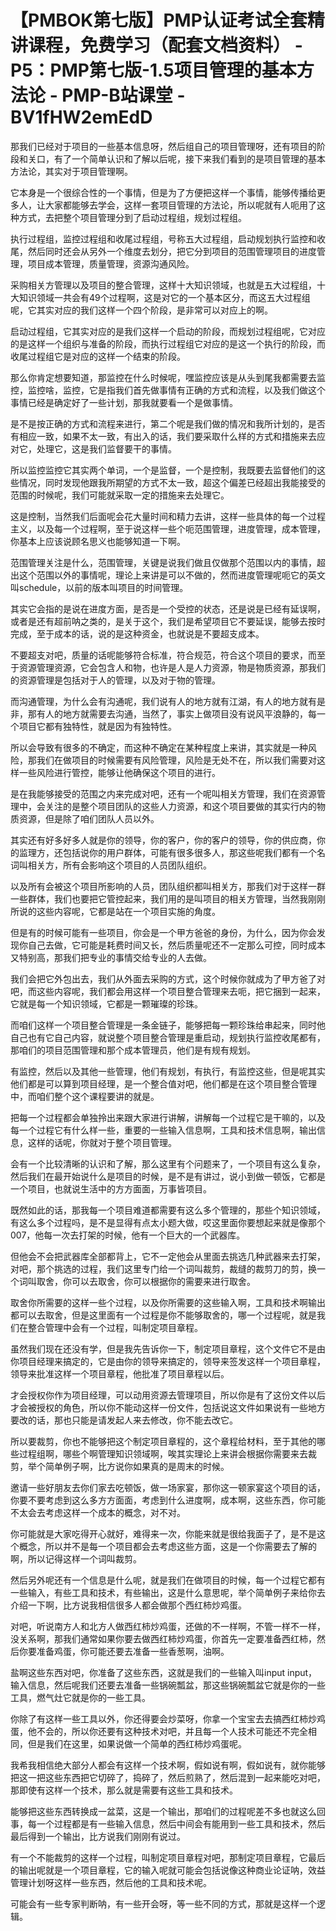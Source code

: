 # 【PMBOK第七版】PMP认证考试全套精讲课程，免费学习（配套文档资料） - P5：PMP第七版-1.5项目管理的基本方法论 - PMP-B站课堂 - BV1fHW2emEdD

那我们已经对于项目的一些基本信息呀，然后组自己的项目管理呀，还有项目的阶段和关口，有了一个简单认识和了解以后呢，接下来我们看到的是项目管理的基本方法论，其实对于项目管理啊。

它本身是一个很综合性的一个事情，但是为了方便把这样一个事情，能够传播给更多人，让大家都能够去学会，这样一套项目管理的方法论，所以呢就有人呃用了这种方式，去把整个项目管理分到了启动过程组，规划过程组。

执行过程组，监控过程组和收尾过程组，号称五大过程组，启动规划执行监控和收尾，然后同时还会从另外一个维度去划分，把它分到项目的范围管理项目的进度管理，项目成本管理，质量管理，资源沟通风险。

采购相关方管理以及项目的整合管理，这样十大知识领域，也就是五大过程组，十大知识领域一共会有49个过程啊，这是对它的一个基本区分，而这五大过程组呢，它其实对应的我们这样一个四个阶段，是非常可以对应上的啊。

启动过程组，它其实对应的是我们这样一个启动的阶段，而规划过程组呢，它对应的是这样一个组织与准备的阶段，而执行过程组它对应的是这一个执行的阶段，而收尾过程组它是对应的这样一个结束的阶段。

那么你肯定想要知道，那监控在什么时候呢，嘿监控应该是从头到尾我都需要去监控，监控啥，监控，它是指我们首先做事情有正确的方式和流程，以及我们做这个事情已经是确定好了一些计划，那我就要看一个是做事情。

是不是按正确的方式和流程来进行，第二个呢是我们做的情况和我所计划的，是否有相应一致，如果不太一致，有出入的话，我们要采取什么样的方式和措施来去应对它，处理它，这是我们监督要干的事情。

所以监控监控它其实两个单词，一个是监督，一个是控制，我既要去监督他们的这些情况，同时发现他跟我所期望的方式不太一致，超这个偏差已经超出我能接受的范围的时候呢，我们可能就采取一定的措施来去处理它。

这是控制，当然我们后面呢会花大量时间和精力去讲，这样一些具体的每一个过程主义，以及每一个过程啊，至于说这样一些个呃范围管理，进度管理，成本管理，你基本上应该说顾名思义也能够知道一下啊。

范围管理关注是什么，范围管理，关键是说我们做且仅做那个范围以内的事情，超出这个范围以外的事情呢，理论上来讲是可以不做的，然而进度管理呢呃它的英文叫schedule，以前的版本叫项目的时间管理。

其实它会指的是说在进度方面，是否是一个受控的状态，还是说是已经有延误啊，或者是还有超前呐之类的，是关于这个，我们是希望项目它不要延误，能够去按时完成，至于成本的话，说的是这种资金，也就说是不要超支成本。

不要超支对吧，质量的话呢能够符合标准，符合规范，符合这个项目的要求，而至于资源管理资源，它会包含人和物，也许是人是人力资源，物是物质资源，那我们的资源管理是包括对于人的管理，以及对于物的管理。

而沟通管理，为什么会有沟通呢，我们说有人的地方就有江湖，有人的地方就有是非，那有人的地方就需要去沟通，当然了，事实上做项目没有说风平浪静的，每一个项目它都有独特性，就是因为有独特性。

所以会导致有很多的不确定，而这种不确定在某种程度上来讲，其实就是一种风险，那我们在做项目的时候需要有风险管理，风险是无处不在，所以我们需要对这样一些风险进行管控，能够让他确保这个项目的进行。

是在我能够接受的范围之内来完成对吧，还有一个呢叫相关方管理，我们在资源管理中，会关注的是整个项目团队的这些人力资源，和这个项目要做的其实行内的物质资源，但是除了咱们团队人员以外。

其实还有好多好多人就是你的领导，你的客户，你的客户的领导，你的供应商，你的监理方，还包括说你的用户群体，可能有很多很多人，那这些呢我们都有一个名词叫相关方，所有会影响这个项目的人员团队组织。

以及所有会被这个项目所影响的人员，团队组织都叫相关方，那我们对于这样一群一些群体，我们也要把它管控起来，我们用的是叫项目的相关方管理，当然我刚刚所说的这些内容呢，它都是站在一个项目实施的角度。

但是有的时候可能有一些项目，你会是一个甲方爸爸的身份，为什么，因为你会发现你自己去做，它可能是耗费时间又长，然后质量呢还不一定那么可控，同时成本又特别高，那我们把专业的事情交给专业的人去做。

我们会把它外包出去，我们从外面去采购的方式，这个时候你就成为了甲方爸了对吧，而这些内容呢，我们都会用这样一个项目整合管理来去呃，把它捆到一起来，它就是每一个知识领域，它都是一颗璀璨的珍珠。

而咱们这样一个项目整合管理是一条金链子，能够把每一颗珍珠给串起来，同时他自己也有它自己内容，就说整个项目整合管理是重启动，规划执行监控收尾都有，那咱们的项目范围管理和那个成本管理员，他们是有规有规划。

有监控，然后以及其他一些管理，他们有规划，有执行，有监控这些，但是呢其实他们都是可以算到项目经理，是一个整合值对吧，他们都是在这个项目整合管理中，而咱们整个这个课程要讲的就是。

把每一个过程都会单独拎出来跟大家进行讲解，讲解每一个过程它是干嘛的，以及每一个过程它有什么样一些，重要的一些输入信息啊，工具和技术信息啊，输出信息，这样的话呢，你就对于整个项目管理。

会有一个比较清晰的认识和了解，那么这里有个问题来了，一个项目有这么复杂，然后我们在最开始说什么是项目的时候，是不是有讲过，说小到做一顿饭，它都是一个项目，也就说生活中的方方面面，万事皆项目。

既然如此的话，那我每一个项目难道都需要有这么多个管理的，那些个知识领域，有这么多个过程吗，是不是显得有点太小题大做，哎这里面你要想起来就是像那个007，他每一次去打架的时候，他有一个巨大的一个武器库。

但他会不会把武器库全部都背上，它不一定他会从里面去挑选几种武器来去打架，对吧，那个挑选的过程，我们这里专门给一个词叫裁剪，裁缝的裁剪刀的剪，换一个词叫取舍，你可以去取舍，你可以根据你的需要来进行取舍。

取舍你所需要的这样一些个过程，以及你所需要的这些输入啊，工具和技术啊输出都可以去取舍，但是这里面有一个过程是你不能够取舍的，哪一个过程呢，就是我们在整合管理中会有一个过程，叫制定项目章程。

虽然我们现在还没有学，但是我先告诉你一下，制定项目章程，这个文件它不是由你项目经理来搞定的，它是由你的领导来搞定的，领导来签发这样一个项目章程，领导来批准这样一个项目章程，他批准了项目章程以后。

才会授权你作为项目经理，可以动用资源去管理项目，所以你是有了这份文件以后才会被授权的角色，所以你不能动这样一份文件，包括说这文件如果说有一些地方要改的话，那也只能是请发起人来去修改，你不能去改它。

所以要裁剪，你也不能够把这个制定项目章程的，这个章程给材料，至于其他的哪些过程组啊，哪些个啊管理知识领域啊，唉其实理论上来讲会根据你需要来去裁剪，举个简单例子啊，比方说你如果真的是周末的时候。

邀请一些好朋友去你们家去吃顿饭，做一场家宴，那你这一顿家宴这个项目的话，你要不要考虑到这么多方方面面，考虑到什么进度啊，成本啊，这些东西，你可能不太会去考虑这样一个成本的概念，对不对。

你可能就是大家吃得开心就好，难得来一次，你能来就是很给我面子了，是不是这个概念，所以并不是每一个项目都会去考虑这些方面，这是一个你需要去了解的啊，所以记得这样一个词叫裁剪。

然后另外呢还有一个信息是什么呢，就是我们在做项目的时候，每一个过程它都有一些输入，有些工具和技术，有些输出，这是什么意思呢，举个简单例子来给你去介绍一下啊，比方说我相信很多人都会做那个西红柿炒鸡蛋。

对吧，听说南方人和北方人做西红柿炒鸡蛋，还做的不一样啊，不管一样不一样，没关系啊，那我们通常如果你要去做西红柿炒鸡蛋，你首先一定要准备西红柿，然后你要准备鸡蛋，你可能还要去准备一些香葱啊，油啊。

盐啊这些东西对吧，你准备了这些东西，这就是我们的一些输入叫input input，输入信息，然后呢我们还要去准备一些锅碗瓢盆，那这些锅碗瓢盆它就是你的一些工具，燃气灶它就是你的一些工具。

你除了有这样一些工具以外，你还得要会炒菜呀，你拿一个宝宝去去搞西红柿炒鸡蛋，他不会的，所以你还要有这种技术对吧，并且每一个人技术可能还不完全相同，但是我们在这里，如果说做一个简单的西红柿炒鸡蛋呢。

我希我相信绝大部分人都会有这样一个技术啊，假如说有啊，假如说有，就你能够把这一把这些东西把它切碎了，捣碎了，然后煎熟了，然后混到一起来能吃对吧，那即使有这样一个技术，那么就是需要有这些工具和技术。

能够把这些东西转换成一盆菜，这是一个输出，那咱们的过程呢差不多也就这么回事，每一个过程都是有一些输入信息，然后中间会有能用到一些工具和技术，然后最后得到一个输出，比方说我们刚刚有说过。

有一个不能裁剪的这样一个过程，叫制定项目章程对吧，那制定项目章程，它最后的输出呢就是一个项目章程，它的输入呢就可能会包括说像这种商业论证呐，效益管理计划呀这样一些东西，然后他的工具和技术呢。

可能会有一些专家判断呐，有一些开会呀，等一些不同的方式，那就是这样一个逻辑。